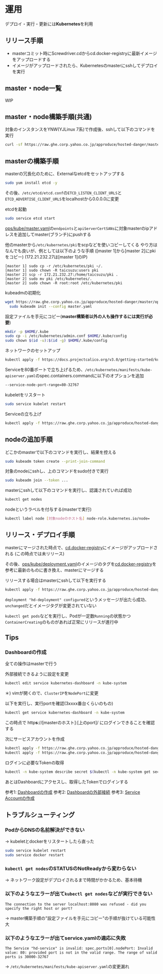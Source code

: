 # 運用
デプロイ・実行・更新には**Kubernetes**を利用

## リリース手順
- masterコミット時にScrewdriver.cdからcd.docker-registryに最新イメージをアップロードする
- イメージがアップロードされたら、Kubernetesのmasterにsshしてデプロイを実行

## master・node一覧
WIP

## master・node構築手順(共通)
対象のインスタンスをYNW(YJLinux 7系)で作成後、sshして以下のコマンドを実行
```bash
curl -sf https://raw.ghe.corp.yahoo.co.jp/approduce/hosted-danger/master/ops/setup | sudo bash -s
```

## masterの構築手順
masterの冗長化のために、Externalなetcdをセットアップする
```bash
sudo yum install etcd -y
```

その後、`/etc/etcd/etcd.conf`の`ETCD_LISTEN_CLIENT_URLS`と`ETCD_ADVERTISE_CLIENT_URLS`をlocalhostから0.0.0.0に変更

etcdを起動
```bash
sudo service etcd start
```

[ops/kube/master.yaml](https://ghe.corp.yahoo.co.jp/approduce/hosted-danger/blob/master/ops/kube/master.yaml)の`endpoints`と`apiServerCertSANs`に対象masterのipアドレスを追加してmaster(ブランチ)にpushする

他のmasterから`/etc/kubernetes/pki`をscpなどを使いコピーしてくる
やり方はなんでも良いが、例としては以下のような手順 ([master 1]から[master 2]にpkiをコピー) (172.21.232.27は[master 1]のIP)
```
[master 1] sudo cp -r /etc/kubernetes/pki ~/.
[master 1] sudo chown -R taicsuzu:users pki
[master 2] scp -r 172.21.232.27:/home/taicsuzu/pki .
[master 2] sudo mv pki /etc/kubernetes/.
[master 2] sudo chown -R root:root /etc/kubernetes/pki
```

kubeadmの初期化
```bash
wget https://raw.ghe.corp.yahoo.co.jp/approduce/hosted-danger/master/ops/kube/master.yaml && \
  sudo kubeadm init --config master.yaml
```

設定ファイルを手元にコピー(**master構築者以外の人も操作するには実行が必要**)
```bash
mkdir -p $HOME/.kube
sudo cp -i /etc/kubernetes/admin.conf $HOME/.kube/config
sudo chown $(id -u):$(id -g) $HOME/.kube/config
```

ネットワークのセットアップ
```bash
kubectl apply -f https://docs.projectcalico.org/v3.0/getting-started/kubernetes/installation/hosted/kubeadm/1.7/calico.yaml
```

Serviceを80番ポートで立ち上げるため、`/etc/kubernetes/manifests/kube-apiserver.yaml`のspec.containers.commandに以下のオプションを追加
```bash
--service-node-port-range=80-32767
```

kubeletをリスタート
```bash
sudo service kubelet restart
```

Serviceの立ち上げ
```bash
kubectl apply -f https://raw.ghe.corp.yahoo.co.jp/approduce/hosted-danger/master/ops/kube/service.yaml
```

## nodeの追加手順
どこかのmasterで以下のコマンドを実行し、結果を控える
```bash
sudo kubeadm token create --print-join-command
```

対象のnodeにsshし、上のコマンドをsudo付きで実行
```bash
sudo kubeadm join --token ...
```

masterにsshして以下のコマンドを実行し、認識されていれば成功
```bash
kubectl get nodes
```

nodeというラベルを付与する(masterで実行)
```bash
kubectl label node [対象nodeのホスト名] node-role.kubernetes.io/node=
```

## リリース・デプロイ手順
masterにマージされた時点で、[cd.docker-registry](http://cd.docker-registry.corp.yahoo.co.jp/repository/approduce/hosted-danger-image)にイメージがアップロードされる (この時点では未リリース)

その後、[ops/kube/deployment.yaml](https://ghe.corp.yahoo.co.jp/approduce/hosted-danger/blob/master/ops/kube/deployment.yaml#L17)のイメージのタグを[cd.docker-registry](http://cd.docker-registry.corp.yahoo.co.jp/repository/approduce/hosted-danger-image)を参考に最新のものに書き換え、masterにマージする

リリースする場合はmasterにsshして以下を実行する
```bash
kubectl apply -f https://raw.ghe.corp.yahoo.co.jp/approduce/hosted-danger/master/ops/kube/deployment.yaml
```

`deployment "hd-deployment" configured`というメッセージが出たら成功、`unchanged`だとイメージタグが変更されていない

`kubectl get pods`などを実行し、Podが一定数`Running`の状態かつ`ContainerCreating`のものがあれば正常にリリースが進行中

## Tips

### Dashboardの作成

全ての操作はmasterで行う

外部接続できるように設定を変更
```bash
kubectl edit service kubernetes-dashboard -n kube-system 
```
＊) vimが開くので、`ClusterIP`を`NodePort`に変更

以下を実行し、実行portを確認(3xxxx番台くらいのもの)
```bash
kubectl get service kubernetes-dashboard -n kube-system
```

この時点で http**s**://[masterのホスト]:[上のport]/ にログインできることを確認する

次にサービスアカウントを作成
```bash
kubectl apply -f https://raw.ghe.corp.yahoo.co.jp/approduce/hosted-danger/master/ops/kube/admin-user.yaml
kubectl apply -f https://raw.ghe.corp.yahoo.co.jp/approduce/hosted-danger/master/ops/kube/admin-user-role.yaml
```

ログインに必要なTokenの取得
```bash
kubectl -n kube-system describe secret $(kubectl -n kube-system get secret | grep admin-user | awk '{print $1}')
```

あとはDashboardにアクセスし、取得したTokenでログインする

参考1: [Dashboardの作成](https://github.com/kubernetes/dashboard/wiki/Installation)
参考2: [Dashboardの外部接続](https://github.com/kubernetes/dashboard/wiki/Accessing-Dashboard---1.7.X-and-above#nodeport)
参考3: [Service Accountの作成](https://github.com/kubernetes/dashboard/wiki/Creating-sample-user)

## トラブルシューティング

### PodからDNSの名前解決ができない
-> kubeletとdockerをリスタートしたら直った
```bash
sudo service kubelet restart
sudo service docker restart
```

### `kubectl get nodes`のSTATUSのNotReadyから変わらない
-> ネットワーク設定がデプロイされるまで時間がかかるため、基本待機

### 以下のようなエラーが出て`kubectl get nodes`などが実行できない
```
The connection to the server localhost:8080 was refused - did you specify the right host or port?
```
-> master構築手順の"設定ファイルを手元にコピー"の手順が抜けている可能性大

### 以下のようなエラーが出てservice.yamlの適応に失敗
```
The Service "hd-service" is invalid: spec.ports[0].nodePort: Invalid value: 80: provided port is not in the valid range. The range of valid ports is 30000-32767
```

-> `/etc/kubernetes/manifests/kube-apiserver.yaml`の変更漏れ

